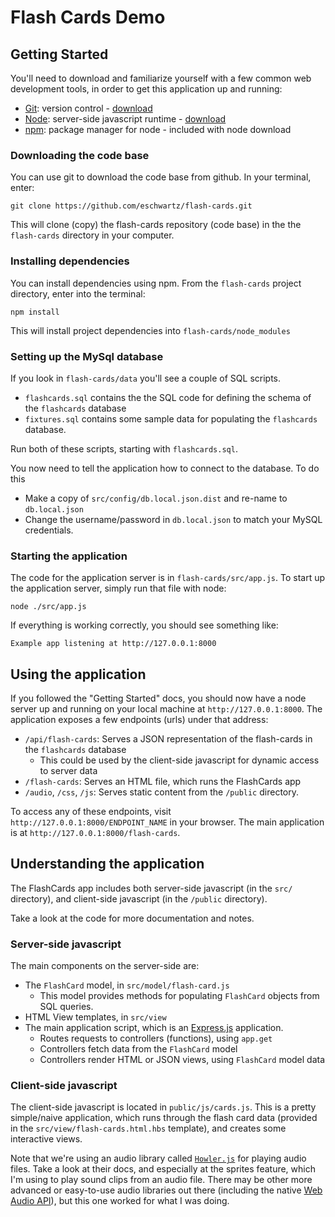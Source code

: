 # Flash Cards Demo

## Getting Started

You'll need to download and familiarize yourself with a few common web development tools, in order to get this application up and running:

* [Git](https://git-scm.com/): version control - [download](https://git-scm.com/downloads)
* [Node](https://nodejs.org/): server-side javascript runtime  - [download](https://nodejs.org/download)
* [npm](https://www.npmjs.com/): package manager for node - included with node download

### Downloading the code base

You can use git to download the code base from github. In your terminal, enter:

```
git clone https://github.com/eschwartz/flash-cards.git
```

This will clone (copy) the flash-cards repository (code base) in the the `flash-cards` directory in your computer.

### Installing dependencies

You can install dependencies using npm. From the `flash-cards` project directory, enter into the terminal:

```
npm install
```

This will install project dependencies into `flash-cards/node_modules`

### Setting up the MySql database

If you look in `flash-cards/data` you'll see a couple of SQL scripts. 

* `flashcards.sql` contains the the SQL code for defining the schema of the `flashcards` database
* `fixtures.sql` contains some sample data for populating the `flashcards` database.

Run both of these scripts, starting with `flashcards.sql`. 

You now need to tell the application how to connect to the database. To do this

* Make a copy of `src/config/db.local.json.dist` and re-name to `db.local.json`
* Change the username/password in `db.local.json` to match your MySQL credentials.

### Starting the application

The code for the application server is in `flash-cards/src/app.js`. To start up the application server, simply run that file with node:

```
node ./src/app.js
```

If everything is working correctly, you should see something like:

```
Example app listening at http://127.0.0.1:8000
```


## Using the application

If you followed the "Getting Started" docs, you should now have a node server up and running on your local machine at `http://127.0.0.1:8000`. The application exposes a few endpoints (urls) under that address:

* `/api/flash-cards`: Serves a JSON representation of the flash-cards in the `flashcards` database
	* This could be used by the client-side javascript for dynamic access to server data
* `/flash-cards`: Serves an HTML file, which runs the FlashCards app
* `/audio`, `/css`, `/js`: Serves static content from the `/public` directory.

To access any of these endpoints, visit `http://127.0.0.1:8000/ENDPOINT_NAME` in your browser. The main application is at `http://127.0.0.1:8000/flash-cards`.

## Understanding the application

The FlashCards app includes both server-side javascript (in the `src/` directory), and client-side javascript (in the `/public` directory).

Take a look at the code for more documentation and notes.

### Server-side javascript

The main components on the server-side are:

* The `FlashCard` model, in `src/model/flash-card.js`
	* This model provides methods for populating `FlashCard` objects from SQL queries. 
* HTML View templates, in `src/view`
* The main application script, which is an [Express.js](http://expressjs.com/) application.
	* Routes requests to controllers (functions), using `app.get`
	* Controllers fetch data from the `FlashCard` model
	* Controllers render HTML or JSON views, using `FlashCard` model data

### Client-side javascript

The client-side javascript is located in `public/js/cards.js`. This is a pretty simple/naive application, which runs through the flash card data (provided in the `src/view/flash-cards.html.hbs` template), and creates some interactive views.

Note that we're using an audio library called [`Howler.js`](http://howlerjs.com/) for playing audio files. Take a look at their docs, and especially at the sprites feature, which I'm using to play sound clips from an audio file. There may be other more advanced or easy-to-use audio libraries out there (including the native [Web Audio API](https://developer.mozilla.org/en-US/docs/Web/API/Web_Audio_API)), but this one worked for what I was doing.
